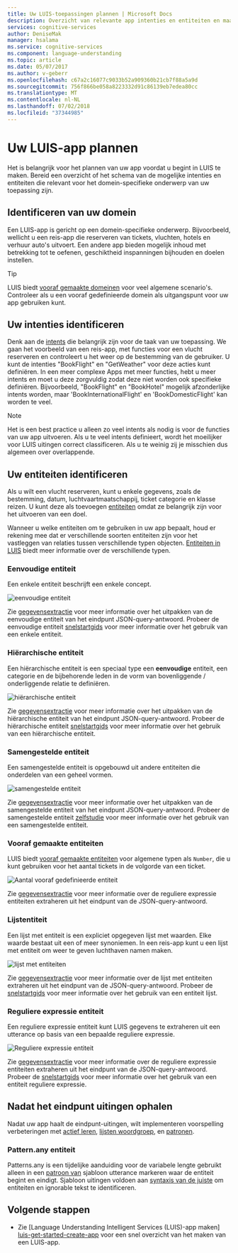 ```yaml
---
title: Uw LUIS-toepassingen plannen | Microsoft Docs
description: Overzicht van relevante app intenties en entiteiten en maak vervolgens uw toepassing plannen in Language Understanding Intelligent Services (LUIS).
services: cognitive-services
author: DeniseMak
manager: hsalama
ms.service: cognitive-services
ms.component: language-understanding
ms.topic: article
ms.date: 05/07/2017
ms.author: v-geberr
ms.openlocfilehash: c67a2c16077c9033b52a909360b21cb7f88a5a9d
ms.sourcegitcommit: 756f866be058a8223332d91c86139eb7edea80cc
ms.translationtype: MT
ms.contentlocale: nl-NL
ms.lasthandoff: 07/02/2018
ms.locfileid: "37344985"
---
```

# <a name="plan-your-luis-app"></a>Uw LUIS-app plannen

Het is belangrijk voor het plannen van uw app voordat u begint in LUIS te maken. Bereid een overzicht of het schema van de mogelijke intenties en entiteiten die relevant voor het domein-specifieke onderwerp van uw toepassing zijn.  

## <a name="identify-your-domain"></a>Identificeren van uw domein
Een LUIS-app is gericht op een domein-specifieke onderwerp.  Bijvoorbeeld, wellicht u een reis-app die reserveren van tickets, vluchten, hotels en verhuur auto's uitvoert. Een andere app bieden mogelijk inhoud met betrekking tot te oefenen, geschiktheid inspanningen bijhouden en doelen instellen. 

> [!TIP]
> LUIS biedt [vooraf gemaakte domeinen](luis-how-to-use-prebuilt-domains.md) voor veel algemene scenario's.
> Controleer als u een vooraf gedefinieerde domein als uitgangspunt voor uw app gebruiken kunt.

## <a name="identify-your-intents"></a>Uw intenties identificeren
Denk aan de [intents](luis-concept-intent.md) die belangrijk zijn voor de taak van uw toepassing. We gaan het voorbeeld van een reis-app, met functies voor een vlucht reserveren en controleert u het weer op de bestemming van de gebruiker. U kunt de intenties "BookFlight" en "GetWeather" voor deze acties kunt definiëren. In een meer complexe Apps met meer functies, hebt u meer intents en moet u deze zorgvuldig zodat deze niet worden ook specifieke definiëren. Bijvoorbeeld, "BookFlight" en "BookHotel" mogelijk afzonderlijke intents worden, maar 'BookInternationalFlight' en 'BookDomesticFlight' kan worden te veel.

> [!NOTE]
> Het is een best practice u alleen zo veel intents als nodig is voor de functies van uw app uitvoeren. Als u te veel intents definieert, wordt het moeilijker voor LUIS uitingen correct classificeren. Als u te weinig zij je misschien dus algemeen over overlappende.


## <a name="identify-your-entities"></a>Uw entiteiten identificeren
Als u wilt een vlucht reserveren, kunt u enkele gegevens, zoals de bestemming, datum, luchtvaartmaatschappij, ticket categorie en klasse reizen. U kunt deze als toevoegen [entiteiten](luis-concept-entity-types.md) omdat ze belangrijk zijn voor het uitvoeren van een doel. 

Wanneer u welke entiteiten om te gebruiken in uw app bepaalt, houd er rekening mee dat er verschillende soorten entiteiten zijn voor het vastleggen van relaties tussen verschillende typen objecten. [Entiteiten in LUIS](luis-concept-entity-types.md) biedt meer informatie over de verschillende typen.

### <a name="simple-entity"></a>Eenvoudige entiteit
Een enkele entiteit beschrijft een enkele concept.

![eenvoudige entiteit](./media/luis-plan-your-app/simple-entity.png)

Zie [gegevensextractie](luis-concept-data-extraction.md#simple-entity-data) voor meer informatie over het uitpakken van de eenvoudige entiteit van het eindpunt JSON-query-antwoord. Probeer de eenvoudige entiteit [snelstartgids](luis-quickstart-primary-and-secondary-data.md) voor meer informatie over het gebruik van een enkele entiteit.

### <a name="hierarchical-entity"></a>Hiërarchische entiteit
Een hiërarchische entiteit is een speciaal type een **eenvoudige** entiteit, een categorie en de bijbehorende leden in de vorm van bovenliggende / onderliggende relatie te definiëren.

![hiërarchische entiteit](./media/luis-plan-your-app/hierarchical-entity.png)

Zie [gegevensextractie](luis-concept-data-extraction.md#hierarchical-entity-data) voor meer informatie over het uitpakken van de hiërarchische entiteit van het eindpunt JSON-query-antwoord. Probeer de hiërarchische entiteit [snelstartgids](luis-quickstart-intent-and-hier-entity.md) voor meer informatie over het gebruik van een hiërarchische entiteit.

### <a name="composite-entity"></a>Samengestelde entiteit
Een samengestelde entiteit is opgebouwd uit andere entiteiten die onderdelen van een geheel vormen. 

![samengestelde entiteit](./media/luis-plan-your-app/composite-entity.png)

Zie [gegevensextractie](luis-concept-data-extraction.md#composite-entity-data) voor meer informatie over het uitpakken van de samengestelde entiteit van het eindpunt JSON-query-antwoord. Probeer de samengestelde entiteit [zelfstudie](luis-tutorial-composite-entity.md) voor meer informatie over het gebruik van een samengestelde entiteit.

### <a name="prebuilt-entity"></a>Vooraf gemaakte entiteiten
LUIS biedt [vooraf gemaakte entiteiten](luis-prebuilt-entities.md) voor algemene typen als `Number`, die u kunt gebruiken voor het aantal tickets in de volgorde van een ticket.

![Aantal vooraf gedefinieerde entiteit](./media/luis-plan-your-app/number-entity.png)

Zie [gegevensextractie](luis-concept-data-extraction.md#prebuilt-entity-data) voor meer informatie over de reguliere expressie entiteiten extraheren uit het eindpunt van de JSON-query-antwoord. 

### <a name="list-entity"></a>Lijstentiteit 
Een lijst met entiteit is een expliciet opgegeven lijst met waarden. Elke waarde bestaat uit een of meer synoniemen. In een reis-app kunt u een lijst met entiteit om weer te geven luchthaven namen maken.

![lijst met entiteiten](./media/luis-plan-your-app/list-entity.png)

Zie [gegevensextractie](luis-concept-data-extraction.md#list-entity-data) voor meer informatie over de lijst met entiteiten extraheren uit het eindpunt van de JSON-query-antwoord. Probeer de [snelstartgids](luis-quickstart-intent-and-list-entity.md) voor meer informatie over het gebruik van een entiteit lijst.

### <a name="regular-expression-entity"></a>Reguliere expressie entiteit
Een reguliere expressie entiteit kunt LUIS gegevens te extraheren uit een utterance op basis van een bepaalde reguliere expressie.

![Reguliere expressie entiteit](./media/luis-plan-your-app/regex-entity.png)

Zie [gegevensextractie](luis-concept-data-extraction.md#regular-expression-entity-data) voor meer informatie over de reguliere expressie entiteiten extraheren uit het eindpunt van de JSON-query-antwoord. Probeer de [snelstartgids](luis-quickstart-intents-regex-entity.md) voor meer informatie over het gebruik van een entiteit reguliere expressie.

## <a name="after-getting-endpoint-utterances"></a>Nadat het eindpunt uitingen ophalen
Nadat uw app haalt de eindpunt-uitingen, wilt implementeren voorspelling verbeteringen met [actief leren](label-suggested-utterances.md), [lijsten woordgroep](luis-concept-feature.md), en [patronen](luis-concept-patterns.md). 

### <a name="patternany-entity"></a>Pattern.any entiteit
Patterns.any is een tijdelijke aanduiding voor de variabele lengte gebruikt alleen in een [patroon van](luis-concept-patterns.md) sjabloon utterance markeren waar de entiteit begint en eindigt. Sjabloon uitingen voldoen aan [syntaxis van de juiste](luis-concept-patterns.md#pattern-syntax) om entiteiten en ignorable tekst te identificeren.


## <a name="next-steps"></a>Volgende stappen
* Zie [Language Understanding Intelligent Services (LUIS)-app maken] [ luis-get-started-create-app] voor een snel overzicht van het maken van een LUIS-app.

[luis-get-started-create-app]: https://docs.microsoft.com/azure/cognitive-services/luis/luis-get-started-create-app